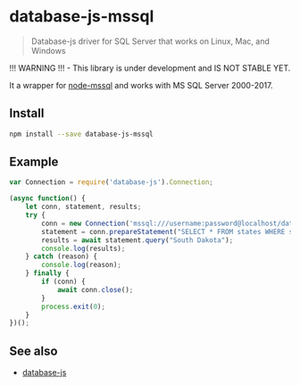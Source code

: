 # database-js-mssql

> Database-js driver for SQL Server that works on Linux, Mac, and Windows

!!! WARNING !!! - This library is under development and IS NOT STABLE YET.

It a wrapper for [node-mssql](https://github.com/thiagodp/database-js-mssql.git) and works with MS SQL Server 2000-2017.


## Install

```bash
npm install --save database-js-mssql
```

## Example

```js
var Connection = require('database-js').Connection;

(async function() {
    let conn, statement, results;
    try {
        conn = new Connection('mssql:///username:password@localhost/database');
        statement = conn.prepareStatement("SELECT * FROM states WHERE state = ?");
        results = await statement.query("South Dakota");
        console.log(results);
    } catch (reason) {
        console.log(reason);
    } finally {
        if (conn) {
            await conn.close();
        }
        process.exit(0);
    }
})();
```

## See also

- [database-js](https://github.com/mlaanderson/database-js)